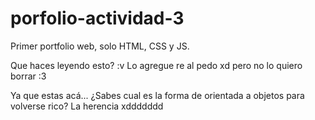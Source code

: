 # porfolio-actividad-3
Primer portfolio web, solo HTML, CSS y JS.

Que haces leyendo esto? :v
Lo agregue re al pedo xd pero no lo quiero borrar :3

Ya que estas acá... ¿Sabes cual es la forma de orientada a objetos para volverse rico? La herencia  xddddddd

